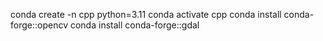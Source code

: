 conda create -n cpp python=3.11
conda activate cpp
conda install conda-forge::opencv
conda install conda-forge::gdal
